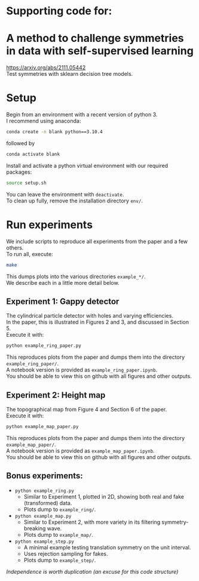# Supporting code for:
# A method to challenge symmetries in data with self-supervised learning
https://arxiv.org/abs/2111.05442  \
Test symmetries with sklearn decision tree models.

# Setup
Begin from an environment with a recent version of python 3.  \
I recommend using anaconda:
```bash
conda create -n blank python==3.10.4
```
followed by
```bash
conda activate blank
```
Install and activate a python virtual environment with our required packages:
```bash
source setup.sh
```
You can leave the environment with `deactivate`.  \
To clean up fully, remove the installation directory `env/`.

# Run experiments
We include scripts to reproduce all experiments from the paper and a few others.  \
To run all, execute:
```bash
make
```
This dumps plots into the various directories `example_*/`.  \
We describe each in a little more detail below.

## Experiment 1: Gappy detector
The cylindrical particle detector with holes and varying efficiencies.  \
In the paper, this is illustrated in Figures 2 and 3, and discussed in Section 5.  \
Execute it with:
```bash
python example_ring_paper.py
```
This reproduces plots from the paper and dumps them into the directory `example_ring_paper/`.  \
A notebook version is provided as `example_ring_paper.ipynb`.  \
You should be able to view this on github with all figures and other outputs.

## Experiment 2: Height map
The topographical map from Figure 4 and Section 6 of the paper.  \
Execute it with:
```bash
python example_map_paper.py
```
This reproduces plots from the paper and dumps them into the directory `example_map_paper/`.  \
A notebook version is provided as `example_map_paper.ipynb`.  \
You should be able to view this on github with all figures and other outputs.

## Bonus experiments:
* `python example_ring.py`
  * Similar to Experiment 1, plotted in 2D, showing both real and fake (transformed) data.
  * Plots dump to `example_ring/`.
* `python example_map.py`
  * Similar to Experiment 2, with more variety in its filtering symmetry-breaking wave.
  * Plots dump to `example_map/`.
* `python example_step.py`
  * A minimal example testing translation symmetry on the unit interval.
  * Uses rejection sampling for fakes.
  * Plots dump to `example_step/`.

*Independence is worth duplication (an excuse for this code structure)*

